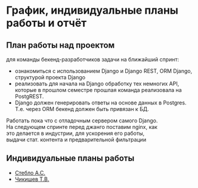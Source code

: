 # График, индивидуальные планы работы и отчёт



## План работы над проектом

для команды бекенд-разработчиков задачи на ближайший спринт:
- ознакомиться с использованием Django и Django REST, ORM Django, структурой проекта  Django
- реализовать для начала на Django обработку тех немногих API, которые в прошлом семестре прошлая команда реализовала на PostgREST.
- Django должен генерировать ответы на основе данных в Postgres. Т.е. через ORM бекенд должен быть привязан к БД.

Работать пока что с отладочным сервером самого Django.  
На следующем спринте перед джанго поставим nginx, как  
это делается в индустрии, для ускорения его работы,  
выдачи стат. контента и предварительной фильтрации

## Индивидуальные планы работы

- [Стебло А.С.](Steblo.md)
- [Чикишев Т.В.](Chikishev.md)

